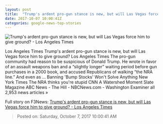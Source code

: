 ```yaml
---
layout: post
title:  "Trump's ardent pro-gun stance is new, but will Las Vegas force him to give ground? - Los Angeles Times"
date: 2017-10-07 10:00:41Z
categories: google-news-top-stories
---
```


![Trump's ardent pro-gun stance is new, but will Las Vegas force him to give ground? - Los Angeles Times](http://www.trbimg.com/img-59d8b082/turbine/la-na-pol-trump-guns-20171006)

Los Angeles Times Trump's ardent pro-gun stance is new, but will Las Vegas force him to give ground? Los Angeles Times The pro-gun community had reason to be suspicious of Donald Trump. He wrote in favor of an assault weapons ban and a “slightly longer” waiting period before gun purchases in a 2000 book, and accused Republicans of walking “the NRA line.” And even as ... Banning 'Bump Stocks' Won't Solve Anything New York Times The NRA thinks you're stupid CNN A Watershed Moment Slate Magazine ABC News - The Hill - NBCNews.com - Washington Examiner all 2,953 news articles »


Full story on F3News: [Trump's ardent pro-gun stance is new, but will Las Vegas force him to give ground? - Los Angeles Times](http://www.f3nws.com/n/BjguTF)

> Posted on: Saturday, October 7, 2017 10:00:41 AM
